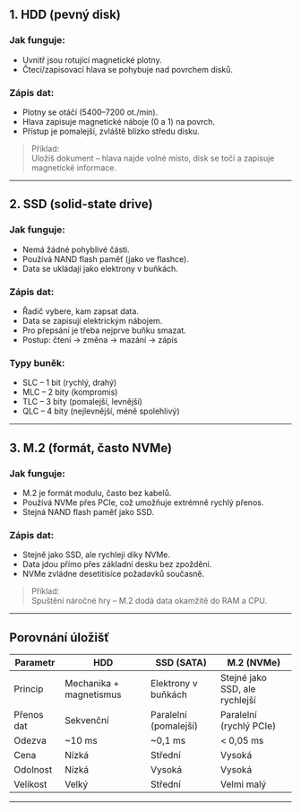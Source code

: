 

## 1. HDD (pevný disk)

### Jak funguje:
- Uvnitř jsou rotující magnetické plotny.
- Čtecí/zapisovací hlava se pohybuje nad povrchem disků.

### Zápis dat:
- Plotny se otáčí (5400–7200 ot./min).
- Hlava zapisuje magnetické náboje (0 a 1) na povrch.
- Přístup je pomalejší, zvláště blízko středu disku.

> Příklad:  
> Uložíš dokument – hlava najde volné místo, disk se točí a zapisuje magnetické informace.

---

## 2. SSD (solid-state drive)

### Jak funguje:
- Nemá žádné pohyblivé části.
- Používá NAND flash paměť (jako ve flashce).
- Data se ukládají jako elektrony v buňkách.

### Zápis dat:
- Řadič vybere, kam zapsat data.
- Data se zapisují elektrickým nábojem.
- Pro přepsání je třeba nejprve buňku smazat.
- Postup: čtení → změna → mazání → zápis

### Typy buněk:
- SLC – 1 bit (rychlý, drahý)  
- MLC – 2 bity (kompromis)  
- TLC – 3 bity (pomalejší, levnější)  
- QLC – 4 bity (nejlevnější, méně spolehlivý)

---

## 3. M.2 (formát, často NVMe)

### Jak funguje:
- M.2 je formát modulu, často bez kabelů.
- Používá NVMe přes PCIe, což umožňuje extrémně rychlý přenos.
- Stejná NAND flash paměť jako SSD.

### Zápis dat:
- Stejně jako SSD, ale rychleji díky NVMe.
- Data jdou přímo přes základní desku bez zpoždění.
- NVMe zvládne desetitisíce požadavků současně.

> Příklad:  
> Spuštění náročné hry – M.2 dodá data okamžitě do RAM a CPU.

---

## Porovnání úložišť

| Parametr        | HDD               | SSD (SATA)        | M.2 (NVMe)         |
|------------------|-------------------|--------------------|--------------------|
| Princip           | Mechanika + magnetismus | Elektrony v buňkách | Stejné jako SSD, ale rychlejší |
| Přenos dat        | Sekvenční         | Paralelní (pomalejší) | Paralelní (rychlý PCIe) |
| Odezva            | ~10 ms            | ~0,1 ms            | < 0,05 ms          |
| Cena              | Nízká             | Střední            | Vysoká             |
| Odolnost          | Nízká             | Vysoká             | Vysoká             |
| Velikost          | Velký             | Střední            | Velmi malý         |

---
